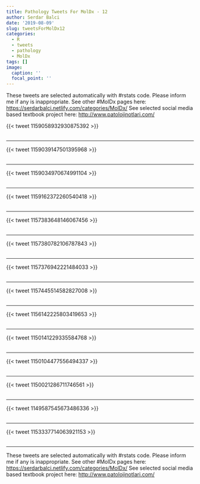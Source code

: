 ```yaml
---
title: Pathology Tweets For MolDx - 12
author: Serdar Balci
date: '2019-08-09'
slug: tweetsForMolDx12
categories:
  - R
  - tweets
  - pathology
  - MolDx
tags: []
image:
  caption: ''
  focal_point: ''
---
```



These tweets are selected automatically with #rstats code. Please inform me if any is inappropriate.
See other #MolDx pages here: https://serdarbalci.netlify.com/categories/MolDx/ 
See selected social media based textbook project here: http://www.patolojinotlari.com/

{{< tweet 1159058932930875392 >}}
<br>
<br>
<hr>
{{< tweet 1159039147501395968 >}}
<br>
<br>
<hr>
{{< tweet 1159034970674991104 >}}
<br>
<br>
<hr>
{{< tweet 1159162372260540418 >}}
<br>
<br>
<hr>
{{< tweet 1157383648146067456 >}}
<br>
<br>
<hr>
{{< tweet 1157380782106787843 >}}
<br>
<br>
<hr>
{{< tweet 1157376942221484033 >}}
<br>
<br>
<hr>
{{< tweet 1157445514582827008 >}}
<br>
<br>
<hr>
{{< tweet 1156142225803419653 >}}
<br>
<br>
<hr>
{{< tweet 1150141229335584768 >}}
<br>
<br>
<hr>
{{< tweet 1150104477556494337 >}}
<br>
<br>
<hr>
{{< tweet 1150021286711746561 >}}
<br>
<br>
<hr>
{{< tweet 1149587545673486336 >}}
<br>
<br>
<hr>
{{< tweet 1153337714063921153 >}}
<br>
<br>
<hr>


These tweets are selected automatically with #rstats code. Please inform me if any is inappropriate.
See other #MolDx pages here: https://serdarbalci.netlify.com/categories/MolDx/ 
See selected social media based textbook project here: http://www.patolojinotlari.com/
